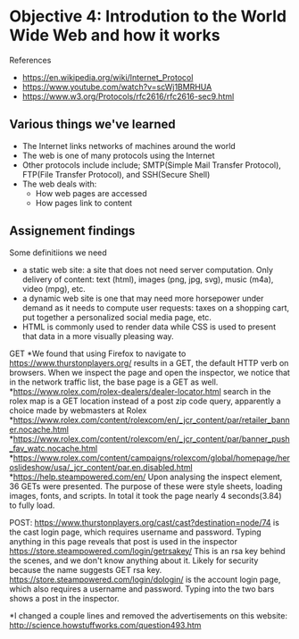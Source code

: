 # Objective 4: Introdution to the World Wide Web and how it works

References 
- https://en.wikipedia.org/wiki/Internet_Protocol
- https://www.youtube.com/watch?v=scWj1BMRHUA
- https://www.w3.org/Protocols/rfc2616/rfc2616-sec9.html

## Various things we've learned
- The Internet links networks of machines around the world
- The web is one of many protocols using the Internet
- Other protocols include include; SMTP(Simple Mail Transfer Protocol), FTP(File Transfer Protocol), and SSH(Secure Shell)
- The web deals with:
	* How web pages are accessed
	* How pages link to content

## Assignement findings

Some definitiions we need
- a static web site: a site that does not need server computation. Only delivery of content: text (html), images (png, jpg, svg), music (m4a), video (mpg), etc.
- a dynamic web site is one that may need more horsepower under demand as it needs to compute user requests: taxes on a shopping cart, put together a personalized social media page, etc.
- HTML is commonly used to render data while CSS is used to present that data in a more visually pleasing way.

GET
*We found that using Firefox to navigate to https://www.thurstonplayers.org/  results in a GET, the default HTTP verb on browsers.
When we inspect the page and open the inspector, we notice that in the network traffic list, the base page is a GET as well.
*https://www.rolex.com/rolex-dealers/dealer-locator.html search in the rolex map is a GET location instead of a post zip code query, apparently a choice made by webmasters at Rolex
*https://www.rolex.com/content/rolexcom/en/_jcr_content/par/retailer_banner.nocache.html
*https://www.rolex.com/content/rolexcom/en/_jcr_content/par/banner_push_fav_watc.nocache.html
*https://www.rolex.com/content/campaigns/rolexcom/global/homepage/heroslideshow/usa/_jcr_content/par.en.disabled.html
*https://help.steampowered.com/en/ Upon analysing the inspect element, 36 GETs were presented. The purpose of these were style sheets, loading images, fonts, and scripts. In total it took the page nearly 4 seconds(3.84) to fully load.

POST:
https://www.thurstonplayers.org/cast/cast?destination=node/74 is the cast login page, which requires username and password. Typing anything in this page reveals that post is used in the inspector
https://store.steampowered.com/login/getrsakey/ This is an rsa key behind the scenes, and we don't know anything about it. Likely for security because the name suggests GET rsa key.
https://store.steampowered.com/login/dologin/ is the account login page, which also requires a username and password. Typing into the two bars shows a post in the inspector.

*I changed a couple lines and removed the advertisements on this website: http://science.howstuffworks.com/question493.htm